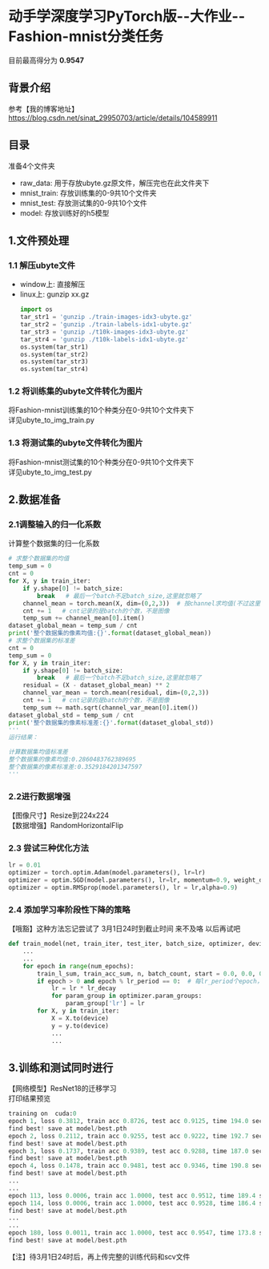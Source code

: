 # 动手学深度学习PyTorch版--大作业--Fashion-mnist分类任务
目前最高得分为 **0.9547**

## 背景介绍
参考【我的博客地址】https://blog.csdn.net/sinat_29950703/article/details/104589911
## 目录
准备4个文件夹  
- raw_data: 用于存放ubyte.gz原文件，解压完也在此文件夹下  
- mnist_train: 存放训练集的0-9共10个文件夹  
- mnist_test: 存放测试集的0-9共10个文件  
- model: 存放训练好的h5模型  
## 1.文件预处理
### 1.1 解压ubyte文件
- window上:  直接解压
- linux上:  gunzip xx.gz  
    ```python
    import os  
    tar_str1 = 'gunzip ./train-images-idx3-ubyte.gz'    
    tar_str2 = 'gunzip ./train-labels-idx1-ubyte.gz'   
    tar_str3 = 'gunzip ./t10k-images-idx3-ubyte.gz'  
    tar_str4 = 'gunzip ./t10k-labels-idx1-ubyte.gz'  
    os.system(tar_str1)  
    os.system(tar_str2)  
    os.system(tar_str3)   
    os.system(tar_str4)  
    ```
### 1.2 将训练集的ubyte文件转化为图片
将Fashion-mnist训练集的10个种类分在0-9共10个文件夹下  
详见ubyte_to_img_train.py
### 1.3 将测试集的ubyte文件转化为图片
将Fashion-mnist测试集的10个种类分在0-9共10个文件夹下    
详见ubyte_to_img_test.py
## 2.数据准备
### 2.1调整输入的归一化系数
计算整个数据集的归一化系数
```python
# 求整个数据集的均值
temp_sum = 0
cnt = 0
for X, y in train_iter:
    if y.shape[0] != batch_size:
        break   # 最后一个batch不足batch_size,这里就忽略了
    channel_mean = torch.mean(X, dim=(0,2,3))  # 按channel求均值(不过这里只有1个channel)
    cnt += 1   # cnt记录的是batch的个数，不是图像
    temp_sum += channel_mean[0].item()
dataset_global_mean = temp_sum / cnt
print('整个数据集的像素均值:{}'.format(dataset_global_mean))
# 求整个数据集的标准差
cnt = 0
temp_sum = 0
for X, y in train_iter:
    if y.shape[0] != batch_size:
        break   # 最后一个batch不足batch_size,这里就忽略了
    residual = (X - dataset_global_mean) ** 2
    channel_var_mean = torch.mean(residual, dim=(0,2,3))
    cnt += 1   # cnt记录的是batch的个数，不是图像
    temp_sum += math.sqrt(channel_var_mean[0].item())
dataset_global_std = temp_sum / cnt
print('整个数据集的像素标准差:{}'.format(dataset_global_std))
'''
运行结果：

计算数据集均值标准差
整个数据集的像素均值:0.2860483762389695
整个数据集的像素标准差:0.3529184201347597
'''
```  
### 2.2进行数据增强
【图像尺寸】Resize到224x224  
【数据增强】RandomHorizontalFlip

### 2.3 尝试三种优化方法
```python
lr = 0.01
optimizer = torch.optim.Adam(model.parameters(), lr=lr)
optimizer = optim.SGD(model.parameters(), lr=lr, momentum=0.9, weight_decay=5e-4) 
optimizer = optim.RMSprop(model.parameters(), lr = lr,alpha=0.9)
```
### 2.4 添加学习率阶段性下降的策略
【哦豁】这种方法忘记尝试了 3月1日24时到截止时间 来不及咯 以后再试吧
```python
def train_model(net, train_iter, test_iter, batch_size, optimizer, device, num_epochs, lr, lr_period, lr_decay):
    ...
    ... 
    for epoch in range(num_epochs):
        train_l_sum, train_acc_sum, n, batch_count, start = 0.0, 0.0, 0, 0, time.time()
        if epoch > 0 and epoch % lr_period == 0:  # 每lr_period个epoch，学习率衰减一次
            lr = lr * lr_decay
            for param_group in optimizer.param_groups:
                param_group['lr'] = lr
        for X, y in train_iter:
            X = X.to(device)
            y = y.to(device)
            ...
            ...
```

## 3.训练和测试同时进行
【网络模型】ResNet18的迁移学习  
打印结果预览
```python
training on  cuda:0
epoch 1, loss 0.3812, train acc 0.8726, test acc 0.9125, time 194.0 sec
find best! save at model/best.pth
epoch 2, loss 0.2112, train acc 0.9255, test acc 0.9222, time 192.7 sec
find best! save at model/best.pth
epoch 3, loss 0.1737, train acc 0.9389, test acc 0.9288, time 187.0 sec
find best! save at model/best.pth
epoch 4, loss 0.1478, train acc 0.9481, test acc 0.9346, time 190.8 sec
find best! save at model/best.pth
...
...
epoch 113, loss 0.0006, train acc 1.0000, test acc 0.9512, time 189.4 sec
epoch 114, loss 0.0006, train acc 1.0000, test acc 0.9528, time 186.4 sec
find best! save at model/best.pth
...
...
epoch 180, loss 0.0011, train acc 1.0000, test acc 0.9547, time 173.8 sec
find best! save at model/best.pth
```  
【注】待3月1日24时后，再上传完整的训练代码和scv文件
